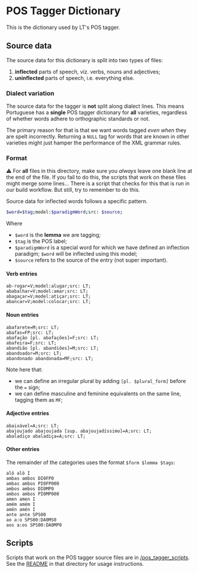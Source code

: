 # POS Tagger Dictionary

This is the dictionary used by LT's POS tagger.

## Source data

The source data for this dictionary is split into two types of files:
1. **inflected** parts of speech, viz. verbs, nouns and adjectives;
2. **uninflected** parts of speech, i.e. everything else.

### Dialect variation

The source data for the tagger is **not** split along dialect lines. This means Portuguese has
a **single** POS tagger dictionary for **all** varieties, regardless of whether words adhere to
orthographic standards or not.

The primary reason for that is that we want words tagged *even when* they are spelt incorrectly.
Returning a `NULL` tag for words that are known in other varieties might just hamper the
performance of the XML grammar rules.

### Format

⚠️ For **all** files in this directory, make sure you *always* leave one blank line at the end of the file. If you fail
to do this, the scripts that work on these files might merge some lines... There is a script that checks for this that
is run in our build workflow. But still, try to remember to do this.

Source data for inflected words follows a specific pattern.

```bash
$word=$tag;model:$paradigmWord;src: $source;
```
Where
- `$word` is the **lemma** we are tagging;
- `$tag` is the POS label;
- `$paradigmWord` is a special word for which we have defined an inflection paradigm; `$word`
  will be inflected using this model;
- `$source` refers to the source of the entry (not super important).

#### Verb entries

```
ab-rogar=V;model:alugar;src: LT;
ababalhar=V;model:amar;src: LT;
abagaçar=V;model:atiçar;src: LT;
abancar=V;model:colocar;src: LT;
```

#### Noun entries

```
abafarete=M;src: LT;
abafas=FP;src: LT;
abafação [pl. abafações]=F;src: LT;
abafeira=F;src: LT;
abandião [pl. abandiões]=M;src: LT;
abandoador=M;src: LT;
abandonado abandonada=MF;src: LT;
```

Note here that:
- we can define an irregular plural by adding `[pl. $plural_form]` before the `=` sign;
- we can define masculine and feminine equivalents on the same line, tagging them as `MF`;

#### Adjective entries
```
abaixável=A;src: LT;
abajoujado abajoujada [sup. abajoujadíssimo]=A;src: LT;
abaladiço abaladiça=A;src: LT;
```

#### Other entries

The remainder of the categories uses the format `$form $lemma $tags`:

```
alô alô I
ambas ambos DI0FP0
ambas ambos PI0FP000
ambos ambos DI0MP0
ambos ambos PI0MP000
amen amen I
amém amém I
amén amén I
ante ante SPS00
ao a:o SPS00:DA0MS0
aos a:os SPS00:DA0MP0
```

## Scripts

Scripts that work on the POS tagger source files are in [/pos_tagger_scripts](../../pos_tagger_scripts).
See the [README]() in that directory for usage instructions.
